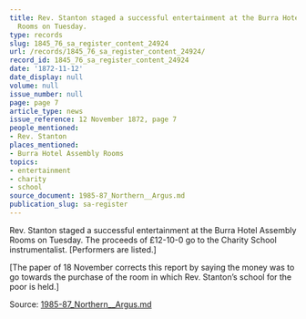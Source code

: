 ```yaml
---
title: Rev. Stanton staged a successful entertainment at the Burra Hotel Assembly
  Rooms on Tuesday.
type: records
slug: 1845_76_sa_register_content_24924
url: /records/1845_76_sa_register_content_24924/
record_id: 1845_76_sa_register_content_24924
date: '1872-11-12'
date_display: null
volume: null
issue_number: null
page: page 7
article_type: news
issue_reference: 12 November 1872, page 7
people_mentioned:
- Rev. Stanton
places_mentioned:
- Burra Hotel Assembly Rooms
topics:
- entertainment
- charity
- school
source_document: 1985-87_Northern__Argus.md
publication_slug: sa-register
---
```


Rev. Stanton staged a successful entertainment at the Burra Hotel Assembly Rooms on Tuesday.  The proceeds of £12-10-0 go to the Charity School instrumentalist.  [Performers are listed.]

[The paper of 18 November corrects this report by saying the money was to go towards the purchase of the room in which Rev. Stanton’s school for the poor is held.]

Source: [1985-87_Northern__Argus.md](/downloads/markdown/1985-87_Northern__Argus.md)
